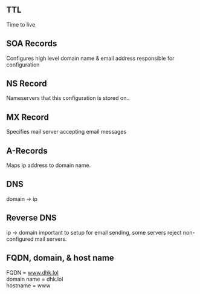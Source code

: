 ## TTL
Time to live

## SOA Records
Configures high level domain name & email address responsible for configuration

## NS Record
Nameservers that this configuration is stored on..

## MX Record
Specifies mail server accepting email messages

## A-Records
Maps ip address to domain name.

## DNS
domain -> ip

## Reverse DNS
ip -> domain 
important to setup for email sending, some servers reject non-configured mail servers.

## FQDN, domain, & host name
FQDN = www.dhk.lol <br>
domain name = dhk.lol <br>
hostname = www <br>
